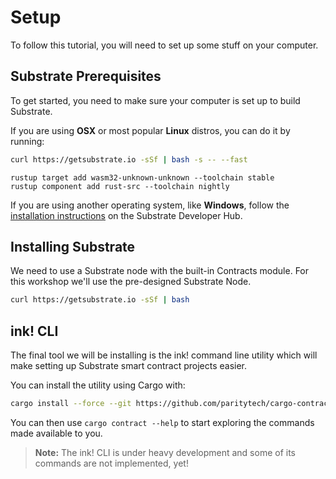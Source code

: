 Setup
===

To follow this tutorial, you will need to set up some stuff on your computer.

## Substrate Prerequisites

To get started, you need to make sure your computer is set up to build Substrate.

If you are using __OSX__ or most popular __Linux__ distros, you can do it by running:

```bash
curl https://getsubstrate.io -sSf | bash -s -- --fast
```

```
rustup target add wasm32-unknown-unknown --toolchain stable
rustup component add rust-src --toolchain nightly
```
If you are using another operating system, like __Windows__, follow the [installation instructions](https://substrate.dev/docs/en/getting-started/installing-substrate#windows) on the Substrate Developer Hub.

## Installing Substrate

We need to use a Substrate node with the built-in Contracts module. For this workshop we'll use the pre-designed Substrate Node.

```bash
curl https://getsubstrate.io -sSf | bash
```


## ink! CLI

The final tool we will be installing is the ink! command line utility which will make setting up Substrate smart contract projects easier.

You can install the utility using Cargo with:

```bash
cargo install --force --git https://github.com/paritytech/cargo-contract
```

You can then use `cargo contract --help` to start exploring the commands made available to you.  
> **Note:** The ink! CLI is under heavy development and some of its commands are not implemented, yet!

